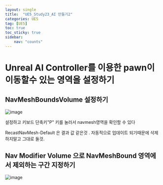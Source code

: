 ```yaml
---
layout: single
title:  "UE5_Study23_AI 만들기2"
categories: UE5
tag: [UE5]
toc: true
toc_sticky: true
sidebar:
    nav: "counts"
---
```


# Unreal AI Controller를 이용한 pawn이 이동할수 있는 영역을 설정하기  

## NavMeshBoundsVolume 설정하기 

![image](https://github.com/silverlnng/DatastructureStudy/assets/112385982/2ce89728-9115-4616-ad2c-a3f9424fc5db)

설정하고 키보드 단축키"P" 키를 눌러서 navmesh영역을 확인할 수 있다

RecastNavMesh-Default 은 결과 값 같은것 . 자동적으로 업데이트 되기때문에 삭제하지말고 그대로 둘것.

## Nav Modifier Volume 으로 NavMeshBound 영역에서 제외하는 구간 지정하기 

![image](https://github.com/silverlnng/DatastructureStudy/assets/112385982/ec3f28bc-ff5f-4d9e-81c4-f5be39e2f71d)